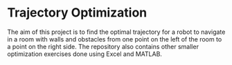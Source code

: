 # Trajectory Optimization
The aim of this project is to find the optimal trajectory for a robot to navigate in a room with walls and obstacles from one point on the left of the room to a point on the right side.
The repository also contains other smaller optimization exercises done using Excel and MATLAB.